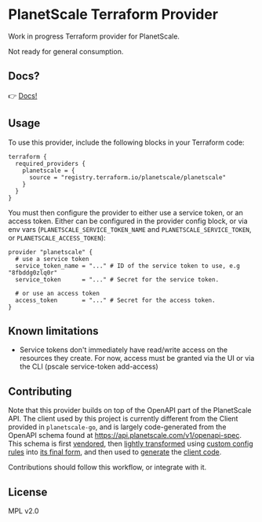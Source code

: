 # PlanetScale Terraform Provider

Work in progress Terraform provider for PlanetScale.

Not ready for general consumption.

## Docs?

👉 [Docs!](https://registry.terraform.io/providers/planetscale/planetscale/latest/docs)

## Usage

To use this provider, include the following blocks in your Terraform code:

```hcl
terraform {
  required_providers {
    planetscale = {
      source = "registry.terraform.io/planetscale/planetscale"
    }
  }
}
```

You must then configure the provider to either use a service token, or an access token. Either can be configured in the provider config block, or via env vars (`PLANETSCALE_SERVICE_TOKEN_NAME` and `PLANETSCALE_SERVICE_TOKEN`, or `PLANETSCALE_ACCESS_TOKEN`):

```hcl
provider "planetscale" {
  # use a service token
  service_token_name = "..." # ID of the service token to use, e.g "8fbddg0zlq0r"
  service_token      = "..." # Secret for the service token.

  # or use an access token
  access_token       = "..." # Secret for the access token.
}
```

## Known limitations

- Service tokens don't immediately have read/write access on the resources they create. For now, access must be granted via the UI or via the CLI (pscale service-token add-access)

## Contributing

Note that this provider builds on top of the OpenAPI part of the PlanetScale API. The client used by this project is currently different from the Client provided in `planetscale-go`, and is largely code-generated from the OpenAPI schema found at https://api.planetscale.com/v1/openapi-spec. This schema is first [vendored](openapi/openapi-spec.json), then [lightly transformed](internal/cmd/extractref) using [custom config rules](openapi/extract-ref-cfg.json) into [its final form](openapi-spec.json), and then used to [generate](internal/cmd/client_codegen) the [client code](internal/client/planetscale).

Contributions should follow this workflow, or integrate with it.

## License

MPL v2.0